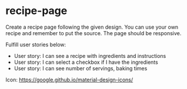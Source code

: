 # recipe-page
Create a recipe page following the given design. You can use your own recipe and remember to put the source. The page should be responsive.

Fulfill user stories below:

- User story: I can see a recipe with ingredients and instructions
- User story: I can select a checkbox if I have the ingredients
- User story: I can see number of servings, baking times

Icon: https://google.github.io/material-design-icons/
